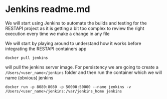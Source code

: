 # Jenkins readme.md

We will start using Jenkins to automate the builds and testing for the RESTAPI project as it 
is getting a bit too complex to review the right execution every time we make a change in any file

We will start by playing around to understand how it works before integrating the RESTAPI containers app

`docker pull jenkins`

will pull the jenkins server image. For persistency we are going to create a `/Users/<user_name>/jenkins` folder and then run the container which we will name (obvious) jenkins

`docker run -p 8080:8080 -p 50000:50000 --name jenkins -v /Users/<user_name>/jenkins:/var/jenkins_home jenkins`

